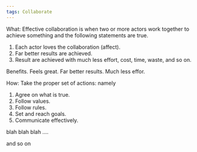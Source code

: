 ```yaml
---
tags: Collaborate 
---
```


What: Effective collaboration is when two or more actors work together to achieve something and the following statements are true.

1. Each actor loves the collaboration (affect).
2. Far better results are achieved.
3. Result are achieved with much less effort, cost, time, waste, and so on. 

Benefits. Feels great. Far better results. Much less effor.

How: Take the proper set of actions: namely

1. Agree on what is true. 
2. Follow values.
2. Follow rules.
3. Set and reach goals.
4. Communicate effectively.

blah blah blah .... 

and so on
